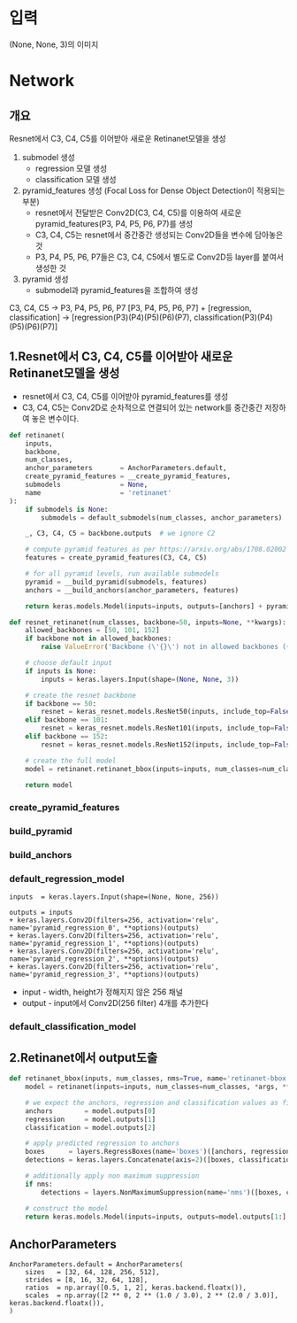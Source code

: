 # 입력 
(None, None, 3)의 이미지

# Network

## 개요
Resnet에서 C3, C4, C5를 이어받아 새로운 Retinanet모델을 생성
1. submodel 생성
    * regression 모델 생성
    * classification 모델 생성
1. pyramid_features 생성 (Focal Loss for Dense Object Detection이 적용되는 부분)
    * resnet에서 전달받은 Conv2D(C3, C4, C5)를 이용하여 새로운 pyramid_features(P3, P4, P5, P6, P7)를 생성
    * C3, C4, C5는 resnet에서 중간중간 생성되는 Conv2D들을 변수에 담아놓은 것
    * P3, P4, P5, P6, P7들은 C3, C4, C5에서 별도로 Conv2D등 layer를 붙여서 생성한 것
1. pyramid 생성
    * submodel과 pyramid_features을 조합하여 생성

C3, C4, C5 -> P3, P4, P5, P6, P7
[P3, P4, P5, P6, P7] + [regression, classification] -> [regression(P3)(P4)(P5)(P6)(P7), classification(P3)(P4)(P5)(P6)(P7)]

## 1.Resnet에서 C3, C4, C5를 이어받아 새로운 Retinanet모델을 생성
* resnet에서 C3, C4, C5를 이어받아 pyramid_features를 생성
* C3, C4, C5는 Conv2D로 순차적으로 연결되어 있는 network를 중간중간 저장하여 놓은 변수이다.
```python
def retinanet(
    inputs,
    backbone,
    num_classes,
    anchor_parameters       = AnchorParameters.default,
    create_pyramid_features = __create_pyramid_features,
    submodels               = None,
    name                    = 'retinanet'
):
    if submodels is None:
        submodels = default_submodels(num_classes, anchor_parameters)

    _, C3, C4, C5 = backbone.outputs  # we ignore C2

    # compute pyramid features as per https://arxiv.org/abs/1708.02002
    features = create_pyramid_features(C3, C4, C5)

    # for all pyramid levels, run available submodels
    pyramid = __build_pyramid(submodels, features)
    anchors = __build_anchors(anchor_parameters, features)

    return keras.models.Model(inputs=inputs, outputs=[anchors] + pyramid, name=name)

def resnet_retinanet(num_classes, backbone=50, inputs=None, **kwargs):
    allowed_backbones = [50, 101, 152]
    if backbone not in allowed_backbones:
        raise ValueError('Backbone (\'{}\') not in allowed backbones ({}).'.format(backbone, allowed_backbones))

    # choose default input
    if inputs is None:
        inputs = keras.layers.Input(shape=(None, None, 3))

    # create the resnet backbone
    if backbone == 50:
        resnet = keras_resnet.models.ResNet50(inputs, include_top=False, freeze_bn=True)
    elif backbone == 101:
        resnet = keras_resnet.models.ResNet101(inputs, include_top=False, freeze_bn=True)
    elif backbone == 152:
        resnet = keras_resnet.models.ResNet152(inputs, include_top=False, freeze_bn=True)

    # create the full model
    model = retinanet.retinanet_bbox(inputs=inputs, num_classes=num_classes, backbone=resnet, **kwargs)

    return model
```

### create_pyramid_features

### build_pyramid

### build_anchors

### default_regression_model
```
inputs  = keras.layers.Input(shape=(None, None, 256))

outputs = inputs
+ keras.layers.Conv2D(filters=256, activation='relu', name='pyramid_regression_0', **options)(outputs)
+ keras.layers.Conv2D(filters=256, activation='relu', name='pyramid_regression_1', **options)(outputs)
+ keras.layers.Conv2D(filters=256, activation='relu', name='pyramid_regression_2', **options)(outputs)
+ keras.layers.Conv2D(filters=256, activation='relu', name='pyramid_regression_3', **options)(outputs)
```
* input - width, height가 정해지지 않은 256 채널
* output - input에서 Conv2D(256 filter) 4개를 추가한다

### default_classification_model


## 2.Retinanet에서 output도출
```python
def retinanet_bbox(inputs, num_classes, nms=True, name='retinanet-bbox', *args, **kwargs):
    model = retinanet(inputs=inputs, num_classes=num_classes, *args, **kwargs)

    # we expect the anchors, regression and classification values as first output
    anchors        = model.outputs[0]
    regression     = model.outputs[1]
    classification = model.outputs[2]

    # apply predicted regression to anchors
    boxes      = layers.RegressBoxes(name='boxes')([anchors, regression])
    detections = keras.layers.Concatenate(axis=2)([boxes, classification] + model.outputs[3:])

    # additionally apply non maximum suppression
    if nms:
        detections = layers.NonMaximumSuppression(name='nms')([boxes, classification, detections])

    # construct the model
    return keras.models.Model(inputs=inputs, outputs=model.outputs[1:] + [detections], name=name)
```






## AnchorParameters
```
AnchorParameters.default = AnchorParameters(
    sizes   = [32, 64, 128, 256, 512],
    strides = [8, 16, 32, 64, 128],
    ratios  = np.array([0.5, 1, 2], keras.backend.floatx()),
    scales  = np.array([2 ** 0, 2 ** (1.0 / 3.0), 2 ** (2.0 / 3.0)], keras.backend.floatx()),
)
```